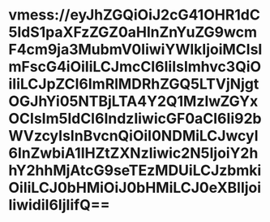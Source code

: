 # vmess://eyJhZGQiOiJ2cG41OHR1dC5ldS1paXFzZGZ0aHlnZnYuZG9wcmF4cm9ja3MubmV0IiwiYWlkIjoiMCIsImFscG4iOiIiLCJmcCI6IiIsImhvc3QiOiIiLCJpZCI6ImRlMDRhZGQ5LTVjNjgtOGJhYi05NTBjLTA4Y2Q1MzIwZGYxOCIsIm5ldCI6IndzIiwicGF0aCI6Ii92bWVzcyIsInBvcnQiOiI0NDMiLCJwcyI6InZwbiA1IHZtZXNzIiwic2N5IjoiY2hhY2hhMjAtcG9seTEzMDUiLCJzbmkiOiIiLCJ0bHMiOiJ0bHMiLCJ0eXBlIjoiIiwidiI6IjIifQ==
